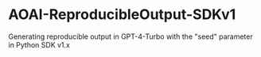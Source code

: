 # AOAI-ReproducibleOutput-SDKv1
Generating reproducible output in GPT-4-Turbo with the "seed" parameter in Python SDK v1.x
